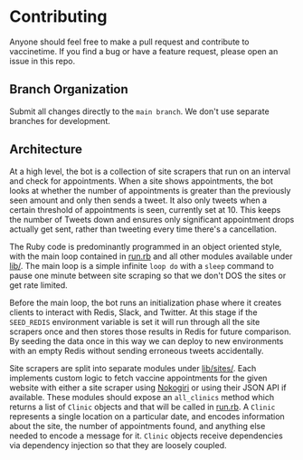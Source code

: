 # Contributing

Anyone should feel free to make a pull request and contribute to vaccinetime.
If you find a bug or have a feature request, please open an issue in this repo.

## Branch Organization

Submit all changes directly to the `main branch`. We don't use separate
branches for development.

## Architecture

At a high level, the bot is a collection of site scrapers that run on an
interval and check for appointments. When a site shows appointments, the bot
looks at whether the number of appointments is greater than the previously seen
amount and only then sends a tweet. It also only tweets when a certain
threshold of appointments is seen, currently set at 10. This keeps the number
of Tweets down and ensures only significant appointment drops actually get
sent, rather than tweeting every time there's a cancellation.

The Ruby code is predominantly programmed in an object oriented style, with the
main loop contained in [run.rb](run.rb) and all other modules available under
[lib/](lib/). The main loop is a simple infinite `loop do` with a `sleep`
command to pause one minute between site scraping so that we don't DOS the
sites or get rate limited.

Before the main loop, the bot runs an initialization phase where it creates
clients to interact with Redis, Slack, and Twitter. At this stage if the
`SEED_REDIS` environment variable is set it will run through all the site
scrapers once and then stores those results in Redis for future comparison. By
seeding the data once in this way we can deploy to new environments with an
empty Redis without sending erroneous tweets accidentally.

Site scrapers are split into separate modules under [lib/sites/](lib/sites/).
Each implements custom logic to fetch vaccine appointments for the given
website with either a site scraper using [Nokogiri](https://nokogiri.org/) or
using their JSON API if available. These modules should expose an `all_clinics`
method which returns a list of `Clinic` objects and that will be called in
[run.rb](run.rb). A `Clinic` represents a single location on a particular date,
and encodes information about the site, the number of appointments found, and
anything else needed to encode a message for it. `Clinic` objects receive
dependencies via dependency injection so that they are loosely coupled.

